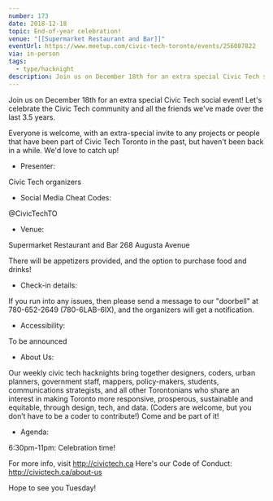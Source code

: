 ```yaml
---
number: 173
date: 2018-12-18
topic: End-of-year celebration!
venue: "[[Supermarket Restaurant and Bar]]"
eventUrl: https://www.meetup.com/civic-tech-toronto/events/256087822
via: in-person
tags:
  - type/hacknight
description: Join us on December 18th for an extra special Civic Tech social event! Let's celebrate the Civic Tech community and all the friends we've made over the last 3.5 years.
---
```


Join us on December 18th for an extra special Civic Tech social event!
Let's celebrate the Civic Tech community and all the friends we've made over the last 3.5 years.

Everyone is welcome, with an extra-special invite to any projects or people that have been part of Civic Tech Toronto in the past, but haven't been back in a while. We'd love to catch up!

+ Presenter:

Civic Tech organizers

+ Social Media Cheat Codes:

@CivicTechTO

+ Venue:

Supermarket Restaurant and Bar
268 Augusta Avenue

There will be appetizers provided, and the option to purchase food and drinks!

+ Check-in details:

If you run into any issues, then please send a message to our "doorbell" at 780-652-2649 (780-6LAB-6IX), and the organizers will get a notification.

+ Accessibility:

To be announced

+ About Us:

Our weekly civic tech hacknights bring together designers, coders, urban planners, government staff, mappers, policy-makers, students, communications strategists, and all other Torontonians who share an interest in making Toronto more responsive, prosperous, sustainable and equitable, through design, tech, and data. (Coders are welcome, but you don’t have to be a coder to contribute!) Come and be part of it!

+ Agenda:

6:30pm-11pm: Celebration time!

For more info, visit http://civictech.ca
Here's our Code of Conduct: http://civictech.ca/about-us

Hope to see you Tuesday!